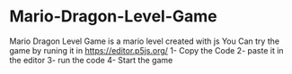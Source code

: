 # Mario-Dragon-Level-Game
Mario Dragon Level Game  is a mario level created with js 
You Can try the game by runing it in https://editor.p5js.org/ 
1- Copy the Code 
2- paste it in the editor 
3- run the code 
4- Start the game 

